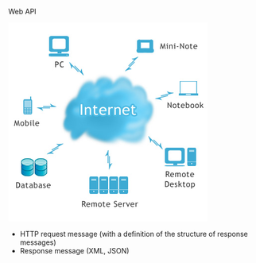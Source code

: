 <p> Web API </p>
<img class="rounded" src="/images/internet-cloud.jpg"></img>
<ul>
	<li class="fragment">
		HTTP request message (with a definition of the structure of response messages)
	</li>
	<li class="fragment">
		Response message (XML, JSON)
	</li>
</ul>